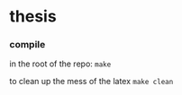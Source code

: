 # thesis


### compile
in the root of the repo:
``make``

to clean up the mess of the latex
``make clean``

